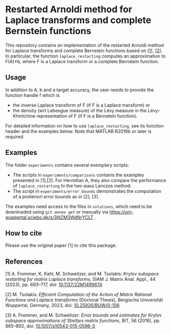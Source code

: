# Restarted Arnoldi method for Laplace transforms and complete Bernstein functions
This repository contains an implementation of the restarted Arnoldi method for Laplace transforms and complete Bernstein functions based on [[1](https://doi.org/10.1137/22M1499674)], [[2](https://doi.org/10.25926/BUW/0-106)].
In particular, the function `laplace_restarting` computes an approximation to F(A)*b, where F is a Laplace transform or a complete Bernstein function. 

## Usage
In addition to A, b and a target accuracy, the user needs to provide the function handle f which is
- the inverse Laplace transform of F (if F is a Laplace transform) or
- the density (wrt Lebesgue measure) of the Lévy measure in the Lévy–Khintchine representation of F (if F is a Bernstein function).

For detailed information on how to use `laplace_restarting`, see its function header and the examples below. Note that MATLAB R2019b or later is required.

## Examples
The folder `experiments` contains several exemplary scripts:
- The scripts in `experiments/comparisons` contains the examples presented in [1],[2]. For Hermitian A, they also compare the performance of `laplace_restarting` to the two-pass Lanczos method.
- The script in `experiments/error_bounds` demonstrates the computation of a posteriori error bounds as in [2], [3].

The examples need access to the files in `solutions`, which need to be downloaded using `git annex get` or manually via
https://uni-wuppertal.sciebo.de/s/3lltZM3WdNrYCLT .

## How to cite
Please use the original paper [1] to cite this package.

## References
[1] A. Frommer, K. Kahl, M. Schweitzer, and M. Tsolakis: *Krylov subspace restarting for matrix Laplace transforms*, SIAM J. Matrix Anal. Appl., 44 (2023), pp. 693–717, doi: [10.1137/22M1499674](https://doi.org/10.1137/22M1499674)

[2] M. Tsolakis: *Efficient Computation of the Action of Matrix Rational Functions and Laplace transforms* (Doctoral Thesis), Bergische Universität Wuppertal, Germany, 2023, doi: [10.25926/BUW/0-106](https://doi.org/10.25926/BUW/0-106)

[3] A. Frommer, and M. Schweitzer: *Error bounds and estimates for Krylov subspace approximations of Stieltjes matrix functions*, BIT, 56 (2016), pp. 865–892, doi: [10.1007/s10543-015-0596-3](https://doi.org/10.1007/s10543-015-0596-3)
